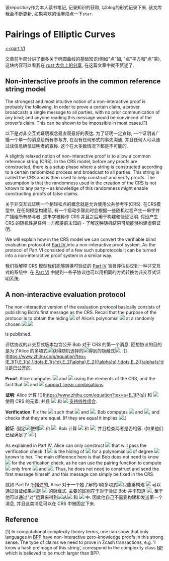 该repository作为本人读书笔记, 记录知识的获取, 以blog的形式记录下来. 该文库我会不断更新, 如果喜欢的话麻烦点一下`star`. 

# Pairings of Elliptic Curves

[<<part VI](./6.The_Pinocchio_Protocol.md)

文章前半部分讲了很多关于椭圆曲线的基础知识(例如"点"加, "点"平方和"点"乘), 这块内容可以看我在 [rust 大会上的分享](https://github.com/Pencil-Yao/RustChinaConf2020/blob/master/rustchinaconf2020/RustChinaConf2020-8.%E5%A7%9A%E9%B9%8F%E9%A3%9E-%E3%80%8A%E6%A4%AD%E5%9C%86%E6%9B%B2%E7%BA%BF%E7%9A%84%E5%8A%A0%E5%AF%86%E7%AE%97%E6%B3%95%E7%9A%84%E6%9C%80%E4%BD%B3%E5%AE%9E%E7%8E%B0%E5%92%8C%E9%AB%98%E6%95%88%E7%9A%84SM2%E7%AE%97%E6%B3%95%E3%80%8B.pdf), 在这篇文章中就不赘述了.

## Non-interactive proofs in the common reference string model

The strongest and most intuitive notion of a non-interactive proof is probably the following. In order to prove a certain claim, a prover broadcasts a single message to all parties, with no prior communication of any kind; and anyone reading this message would be convinced of the prover’s claim. This can be shown to be impossible in most cases.[1]

以下是对非交互式证明概念最直观最好的表达. 为了证明一定宣称, 一个证明者广播一个单一的消息给所有参与方, 在没有任何形式的事先沟通; 并且任何人可以通过读信息确信证明者的宣称. 这个在大多数情况下都是不可能的.

A slightly relaxed notion of non-interactive proof is to allow a common reference string (CRS). In the CRS model, before any proofs are constructed, there is a setup phase where a string is constructed according to a certain randomized process and broadcast to all parties. This string is called the CRS and is then used to help construct and verify proofs. The assumption is that the randomness used in the creation of the CRS is not known to any party – as knowledge of this randomness might enable constructing proofs of false claims.

关于非交互式证明一个稍轻松点的概念就是允许使用公共参考字(CRS). 在CRS模型中, 在任何模型构建前, 有一个启动步骤此时会根据一些随机过程产生一串字并广播给所有参与者. 这串字被称作 CRS 并且之后用于构建和验证证明. 假设产生 CRS 的随机性是任何一方都提前未知的 - 了解这种随机结果可能能够构建虚假证明.

We will explain how in the CRS model we can convert the verifiable blind evaluation protocol of [Part IV ](https://electriccoin.co/blog/snark-explain4/)into a non-interactive proof system. As the protocol of Part VI consisted of a few such subprotocols it can be turned into a non-interactive proof system in a similar way.

我们将解释 CRS 模型我们能够转换可验证的 [Part IV](./4.How_to_make_Blind_Evaluation_of_Polynomials_Verifiable.md) 盲目评估协议到一种非交互式的系统中. 在 [Part VI](./6.The_Pinocchio_Protocol.md) 中提到一些子协议也可以用相同的方式转换为非交互式证明系统.

## A non-interactive evaluation protocol

The non-interactive version of the evaluation protocol basically consists of publishing Bob’s first message as the CRS. Recall that the purpose of the protocol is to obtain the hiding ![](https://www.zhihu.com/equation?tex=E(P(s))) of Alice’s polynomial ![](https://www.zhihu.com/equation?tex=P) at a randomly chosen ![](https://www.zhihu.com/equation?tex=s\in\mathbb{F}_r).![](https://www.zhihu.com/equation?tex=(E_1(1),E_1(s),\ldots,E_1(s^d),E_2(\alpha),E_2({\alpha}s),\ldots,E_2({\alpha}s^d)))

is published.

评估协议的非交互式版本包含公开 Bob 对于 CRS 的第一个消息.  回想协议的目的是为了Alice 的多项式![](https://www.zhihu.com/equation?tex=P)获得随机选择的![](https://www.zhihu.com/equation?tex=s\in\mathbb{F}_r)得到的隐藏式![](https://www.zhihu.com/equation?tex=E(P(s))). ![](https://www.zhihu.com/equation?tex=(E_1(1),E_1(s),\ldots,E_1(s^d),E_2(\alpha),E_2({\alpha}s),\ldots,E_2({\alpha}s^d))是已公开的.

**Proof**: Alice computes ![](https://www.zhihu.com/equation?tex=a=E_1(P(s))) and ![](https://www.zhihu.com/equation?tex=b=E_2({\alpha}P(S))) using the elements of the CRS, and the fact that ![](https://www.zhihu.com/equation?tex=E_1) and ![](https://www.zhihu.com/equation?tex=E_2) [support linear combinations](https://electriccoin.co/blog/snark-explain2/).

**证明**: Alice 计算 ![](https://www.zhihu.com/equation?tex=a=E_1(P(s)) 和 ![](https://www.zhihu.com/equation?tex=b=E_2({\alpha}P(S))) 使用 CRS 的元素, 并且 ![](https://www.zhihu.com/equation?tex=E_1) 和 ![](https://www.zhihu.com/equation?tex=E_2) [支持线性组合](2.Blind_Evaluation_of_Polynomials.md).

**Verification**: Fix the ![](https://www.zhihu.com/equation?tex=x,y\in\mathbb{F}_r) such that ![](https://www.zhihu.com/equation?tex=a=E_1(x)) and ![](https://www.zhihu.com/equation?tex=b=E_2(y)). Bob computes ![](https://www.zhihu.com/equation?tex=E({\alpha}x)=\mathrm{Tate}(E_1(x),E_2(\alpha))) and ![](https://www.zhihu.com/equation?tex=E(y)=\mathrm{Tate}(E_1(1),E_2(y))), and checks that they are equal. (If they are equal it implies ![](https://www.zhihu.com/equation?tex={\alpha}x=y).)

**验证**: 固定![](https://www.zhihu.com/equation?tex=x,y\in\mathbb{F}_r)使得![](https://www.zhihu.com/equation?tex=a=E_1(x)) 和 ![](https://www.zhihu.com/equation?tex=b=E_2(y)). Bob 计算 ![](https://www.zhihu.com/equation?tex=E({\alpha}x)=\mathrm{Tate}(E_1(x),E_2(\alpha))) 和 ![](https://www.zhihu.com/equation?tex=E(y)=\mathrm{Tate}(E_1(1),E_2(y))), 并且检查两者是否相等. (如果他们已经满足了 ![](https://www.zhihu.com/equation?tex={\alpha}x=y).)

As explained in Part IV, Alice can only construct ![](https://www.zhihu.com/equation?tex=a,b) that will pass the verification check if ![](https://www.zhihu.com/equation?tex=a) is the hiding of ![](https://www.zhihu.com/equation?tex=P(s)) for a polynomial ![](https://www.zhihu.com/equation?tex=P) of degree ![](https://www.zhihu.com/equation?tex=d) known to her. The main difference here is that Bob does not need to know ![](https://www.zhihu.com/equation?tex=\alpha) for the verification check, as he can use the pairing function to compute ![](https://www.zhihu.com/equation?tex=E({\alpha}x)) only from ![](https://www.zhihu.com/equation?tex=E_1(x)) and ![](https://www.zhihu.com/equation?tex=E_2(\alpha)). Thus, he does not need to construct and send the first message himself, and this message can simply be fixed in the CRS.

就如 Part IV 所描述的, Alice 对于一个她了解的d阶多项式![](https://www.zhihu.com/equation?tex=P)只能够构建 ![](https://www.zhihu.com/equation?tex=a,b) 可以通过验证如果![](https://www.zhihu.com/equation?tex=a)是 ![](https://www.zhihu.com/equation?tex=P(s)) 的隐藏式. 主要的区别在于对于验证 Bob 并不知道 ![](https://www.zhihu.com/equation?tex=\alpha), 至于他可以通过"对"运算来得到![](https://www.zhihu.com/equation?tex=E({\alpha}x))从![](https://www.zhihu.com/equation?tex=E_1(x)) 和 ![](https://www.zhihu.com/equation?tex=E_2(\alpha)) 中. 因此他自己不需要构建和发送第一个消息, 并且这类消息可以在 CRS 中被固定下来.

## Reference

[1] In computational complexity theory terms, one can show that only languages in [BPP](https://en.wikipedia.org/wiki/BPP_(complexity)) have non-interactive zero-knowledge proofs in this strong sense. The type of claims we need to prove in Zcash transactions, e.g. ‘I know a hash preimage of this string’, correspond to the complexity class [NP](https://en.wikipedia.org/wiki/NP_(complexity)) which is believed to be much larger than BPP.